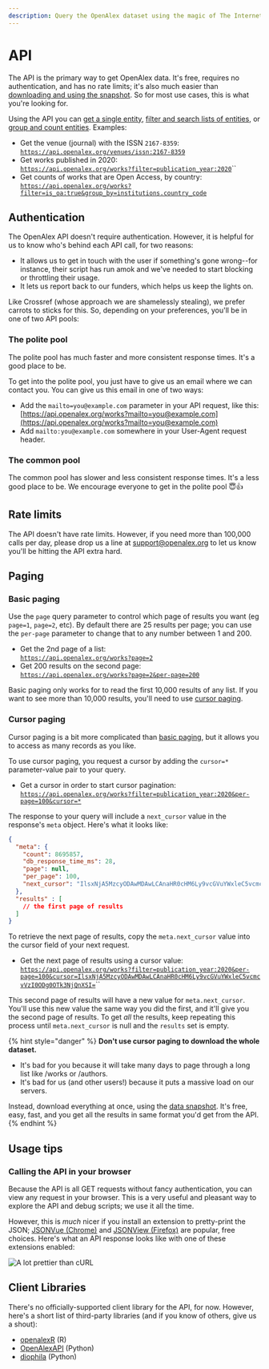 ```yaml
---
description: Query the OpenAlex dataset using the magic of The Internet
---
```


# API

The API is the primary way to get OpenAlex data. It's free, requires no authentication, and has no rate limits; it's also much  easier than [downloading and using the snapshot](../download-snapshot/). So for most use cases, this is what you're looking for.&#x20;

Using the API you can [get a single entity](get-single-entities.md), [filter and search lists of entities](get-lists-of-entities/), or [group and count entities](get-groups-of-entities.md).  Examples:

* Get the venue (journal) with the ISSN `2167-8359`:\
  [`https://api.openalex.org/venues/issn:2167-8359`](https://api.openalex.org/venues/issn:2167-8359)
* Get works published in 2020:\
  [`https://api.openalex.org/works?filter=publication_year:2020`](https://api.openalex.org/works?filter=publication\_year:2020)``
* Get counts of works that are Open Access, by country: \
  [`https://api.openalex.org/works?filter=is_oa:true&group_by=institutions.country_code`](https://api.openalex.org/works?filter=is\_oa:true\&group\_by=institutions.country\_code)

## Authentication

The OpenAlex API doesn't require authentication. However, it is helpful for us to know who's behind each API call, for two reasons:

* It allows us to get in touch with the user if something's gone wrong--for instance, their script has run amok and we've needed to start blocking or throttling their usage.
* It lets us report back to our funders, which helps us keep the lights on.

Like Crossref (whose approach we are shamelessly stealing), we prefer carrots to sticks for this. So, depending on your preferences, you'll be in one of two API pools:

### The polite pool

The polite pool has much faster and more consistent response times. It's a good place to be.&#x20;

To get into the polite pool, you just have to give us an email where we can contact you. You can give us this email in one of two ways:

* Add the `mailto=you@example.com` parameter in your API request, like this: [https://api.openalex.org/works?mailto=you@example.com](https://api.openalex.org/works?mailto=you@example.com)
* Add `mailto:you@example.com` somewhere in your User-Agent request header.

### The common pool

The common pool has slower and less consistent response times. It's a less good place to be. We encourage everyone to get in the polite pool :innocent::thumbsup:

## Rate limits

The API doesn't have rate limits. However, if you need more than 100,000 calls per day, please drop us a line at support@openalex.org to let us know you'll be hitting the API extra hard.

## Paging

### Basic paging

Use the `page` query parameter to control which page of results you want (eg `page=1`, `page=2`, etc). By default there are 25 results per page; you can use the `per-page` parameter to change that to any number between 1 and 200.

* Get the 2nd page of a list:\
  [`https://api.openalex.org/works?page=2`](https://api.openalex.org/works?page=2)
* Get 200 results on the second page:\
  [`https://api.openalex.org/works?page=2&per-page=200`](https://api.openalex.org/works?page=2\&per-page=200)

Basic paging only works for to read the first 10,000 results of any list. If you want to see more than 10,000 results, you'll need to use [cursor paging](./#cursor-paging).

### Cursor paging

Cursor paging is a bit more complicated than [basic paging](./#basic-paging), but it allows you to access as many records as you like.&#x20;

To use cursor paging, you request a cursor by adding the `cursor=*` parameter-value pair to your query.

* Get a cursor in order to start cursor pagination:\
  [`https://api.openalex.org/works?filter=publication_year:2020&per-page=100&cursor=*`](https://api.openalex.org/works?filter=publication\_year:2020\&per-page=100\&cursor=\*)

The response to your query will include a `next_cursor` value in the response's `meta` object. Here's what it looks like:&#x20;

```json
{
  "meta": {
    "count": 8695857,
    "db_response_time_ms": 28,
    "page": null,
    "per_page": 100,
    "next_cursor": "IlsxNjA5MzcyODAwMDAwLCAnaHR0cHM6Ly9vcGVuYWxleC5vcmcvVzI0ODg0OTk3NjQnXSI="
  },
  "results" : [
    // the first page of results
  ]
}
```

To retrieve the next page of results, copy the `meta.next_cursor` value into the cursor field of your next request.

* Get the next page of results using a cursor value: \
  [`https://api.openalex.org/works?filter=publication_year:2020&per-page=100&cursor=IlsxNjA5MzcyODAwMDAwLCAnaHR0cHM6Ly9vcGVuYWxleC5vcmcvVzI0ODg0OTk3NjQnXSI=`](https://api.openalex.org/works?filter=publication\_year:2020\&per-page=100\&cursor=IlsxNjA5MzcyODAwMDAwLCAnaHR0cHM6Ly9vcGVuYWxleC5vcmcvVzI0ODg0OTk3NjQnXSI=)``

This second page of results will have a new value for `meta.next_cursor`. You'll use this new value the same way you did the first, and it'll give you the second page of results. To get _all_ the results, keep repeating this process until `meta.next_cursor` is null and the `results` set is empty.

{% hint style="danger" %}
**Don't use cursor paging to download the whole dataset.**

* It's bad for you because it will take many days to page through a long list like /works or /authors.
* It's bad for us (and other users!) because it puts a massive load on our servers.

Instead, download everything at once, using the [data snapshot](../download-snapshot/). It's free, easy, fast, and you get all the results in same format you'd get from the API.
{% endhint %}

## Usage tips

### Calling the API in your browser

Because the API is all GET requests without fancy authentication, you can view any request in your browser. This is a very useful and pleasant way to explore the API and debug scripts; we use it all the time.&#x20;

However, this is _much_ nicer if you install an extension to pretty-print the JSON; [JSONVue (Chrome)](https://chrome.google.com/webstore/detail/jsonvue/chklaanhfefbnpoihckbnefhakgolnmc) and [JSONView (Firefox)](https://addons.mozilla.org/en-US/firefox/addon/jsonview) are popular, free choices. Here's what an API response looks like with one of these extensions enabled:

![A lot prettier than cURL](https://i.imgur.com/E7mNLph.png)

## Client Libraries&#x20;

There's no officially-supported client library for the API, for now. However, here's a short list of third-party libraries (and if you know of others, give us a shout):

* [openalexR](https://github.com/massimoaria/openalexR) (R)
* [OpenAlexAPI](https://pypi.org/project/openalexapi/) (Python)
* [diophila](https://pypi.org/project/diophila/) (Python)
